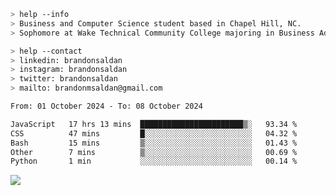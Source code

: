 ````bash
> help --info
> Business and Computer Science student based in Chapel Hill, NC.
> Sophomore at Wake Technical Community College majoring in Business Administration.
````

````bash
> help --contact
> linkedin: brandonsaldan
> instagram: brandonsaldan
> twitter: brandonsaldan
> mailto: brandonmsaldan@gmail.com
````

<!--START_SECTION:waka-->

```txt
From: 01 October 2024 - To: 08 October 2024

JavaScript   17 hrs 13 mins  ███████████████████████▒░   93.34 %
CSS          47 mins         █░░░░░░░░░░░░░░░░░░░░░░░░   04.32 %
Bash         15 mins         ▒░░░░░░░░░░░░░░░░░░░░░░░░   01.43 %
Other        7 mins          ▒░░░░░░░░░░░░░░░░░░░░░░░░   00.69 %
Python       1 min           ░░░░░░░░░░░░░░░░░░░░░░░░░   00.14 %
```

<!--END_SECTION:waka-->

![](https://komarev.com/ghpvc/?username=brandonsaldan&color=6A8AFF)

